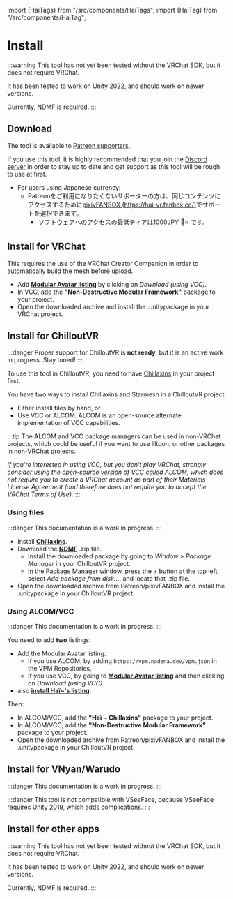 ﻿---
sidebar_position: 1
---
import {HaiTags} from "/src/components/HaiTags";
import {HaiTag} from "/src/components/HaiTag";

# Install

:::warning
This tool has not yet been tested without the VRChat SDK, but it does not require VRChat.

It has been tested to work on Unity 2022, and should work on newer versions.

Currently, NDMF is required.
:::

## Download

The tool is available to [Patreon supporters](https://www.patreon.com/vr_hai).

If you use this tool, it is highly recommended that you join the [Discord server](https://discord.com/invite/58fWAUTYF8) in order to stay up to date and get support as this tool will be rough to use at first.

- For users using Japanese currency:
    - Patreonをご利用になりたくないサポーターの方は、同じコンテンツにアクセスするために[pixivFANBOX (https://hai-vr.fanbox.cc/)](https://hai-vr.fanbox.cc/)でサポートを選択できます。
        - ソフトウェアへのアクセスの最低ティアは1000JPY 🌙⭐ です。

## Install for VRChat

<HaiTags>
<HaiTag requiresVRChat={true} />
</HaiTags>

This requires the use of the VRChat Creator Companion in order to automatically build the mesh before upload.

- Add **[Modular Avatar listing](https://modular-avatar.nadena.dev/)** by clicking on *Download (using VCC).*
- In VCC, add the **"Non-Destructive Modular Framework"** package to your project.
- Open the downloaded archive and install the .unitypackage in your VRChat project.

## Install for ChilloutVR

<HaiTags>
<HaiTag requiresChilloutVR={true} />
</HaiTags>

:::danger
Proper support for ChilloutVR is **not ready**, but it is an active work in progress. Stay tuned!
:::

To use this tool in ChilloutVR, you need to have [Chillaxins](/docs/products/chillaxins) in your project first.

You have two ways to install Chillaxins and Starmesh in a ChilloutVR project:
- Either install files by hand, or
- Use VCC or ALCOM. ALCOM is an open-source alternate implementation of VCC capabilities.

:::tip
The ALCOM and VCC package managers can be used in non-VRChat projects, which could be useful if you want to use liltoon,
or other packages in non-VRChat projects.

*If you're interested in using VCC, but you don't play VRChat, strongly consider using the [open-source version of VCC called ALCOM](/docs/products/vcc#alcom), which does not require you to create a VRChat account
as part of their Materials License Agreement (and therefore does not require you to accept the VRChat Terms of Use).*
:::

### Using files

<HaiTags>
<HaiTag requiresChilloutVR={true} />
</HaiTags>

:::danger
This documentation is a work in progress.
:::

- Install **[Chillaxins](/docs/products/chillaxins)**.
- Download the **[NDMF](https://github.com/bdunderscore/ndmf/releases/tag/1.4.1)** .zip file.
  - Install the downloaded package by going to *Window > Package Manager* in your ChilloutVR project.
  - In the Package Manager window, press the *+* button at the top left, select *Add package from disk...*, and locate that .zip file.
- Open the downloaded archive from Patreon/pixivFANBOX and install the .unitypackage in your ChilloutVR project.

### Using ALCOM/VCC

<HaiTags>
<HaiTag requiresChilloutVR={true} />
</HaiTags>

:::danger
This documentation is a work in progress.
:::

You need to add **two** listings:

- Add the Modular Avatar listing:
  - If you use ALCOM, by adding `https://vpm.nadena.dev/vpm.json` in the VPM Repositories,
  - If you use VCC, by going to **[Modular Avatar listing](https://modular-avatar.nadena.dev/)** and then clicking on *Download (using VCC).*
- also **[install Haï~'s listing](/docs/products/vcc)**.

Then:
- In ALCOM/VCC, add the **"Haï ~ Chillaxins"** package to your project.
- In ALCOM/VCC, add the **"Non-Destructive Modular Framework"** package to your project.
- Open the downloaded archive from Patreon/pixivFANBOX and install the .unitypackage in your ChilloutVR project.

## Install for VNyan/Warudo

<HaiTags>
<HaiTag compatibleWithVNyan={true} compatibleWithWarudo={true} />
</HaiTags>

:::danger
This documentation is a work in progress.
:::

:::danger
This tool is not compatible with VSeeFace, because VSeeFace requires Unity 2019, which adds complications.
:::

## Install for other apps

<HaiTags>
<HaiTag notVRChat={true} />
</HaiTags>

:::warning
This tool has not yet been tested without the VRChat SDK, but it does not require VRChat.

It has been tested to work on Unity 2022, and should work on newer versions.

Currently, NDMF is required.
:::
